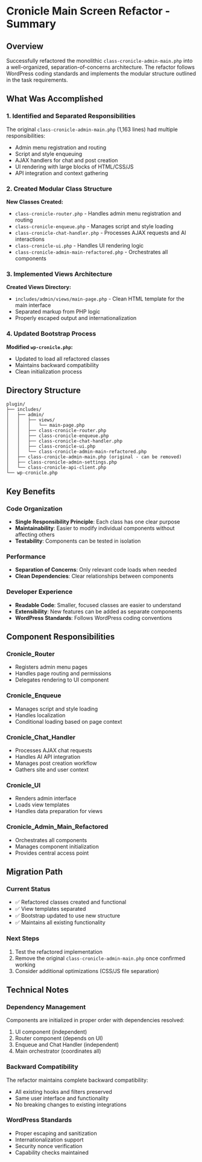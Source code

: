 # Cronicle Main Screen Refactor - Summary

## Overview
Successfully refactored the monolithic `class-cronicle-admin-main.php` into a well-organized, separation-of-concerns architecture. The refactor follows WordPress coding standards and implements the modular structure outlined in the task requirements.

## What Was Accomplished

### 1. Identified and Separated Responsibilities
The original `class-cronicle-admin-main.php` (1,163 lines) had multiple responsibilities:
- Admin menu registration and routing
- Script and style enqueuing 
- AJAX handlers for chat and post creation
- UI rendering with large blocks of HTML/CSS/JS
- API integration and context gathering

### 2. Created Modular Class Structure
**New Classes Created:**
- `class-cronicle-router.php` - Handles admin menu registration and routing
- `class-cronicle-enqueue.php` - Manages script and style loading
- `class-cronicle-chat-handler.php` - Processes AJAX requests and AI interactions
- `class-cronicle-ui.php` - Handles UI rendering logic
- `class-cronicle-admin-main-refactored.php` - Orchestrates all components

### 3. Implemented Views Architecture
**Created Views Directory:**
- `includes/admin/views/main-page.php` - Clean HTML template for the main interface
- Separated markup from PHP logic
- Properly escaped output and internationalization

### 4. Updated Bootstrap Process
**Modified `wp-cronicle.php`:**
- Updated to load all refactored classes
- Maintains backward compatibility
- Clean initialization process

## Directory Structure
```
plugin/
├── includes/
│   ├── admin/
│   │   ├── views/
│   │   │   └── main-page.php
│   │   ├── class-cronicle-router.php
│   │   ├── class-cronicle-enqueue.php  
│   │   ├── class-cronicle-chat-handler.php
│   │   ├── class-cronicle-ui.php
│   │   └── class-cronicle-admin-main-refactored.php
│   ├── class-cronicle-admin-main.php (original - can be removed)
│   ├── class-cronicle-admin-settings.php
│   └── class-cronicle-api-client.php
└── wp-cronicle.php
```

## Key Benefits

### Code Organization
- **Single Responsibility Principle**: Each class has one clear purpose
- **Maintainability**: Easier to modify individual components without affecting others
- **Testability**: Components can be tested in isolation

### Performance
- **Separation of Concerns**: Only relevant code loads when needed
- **Clean Dependencies**: Clear relationships between components

### Developer Experience
- **Readable Code**: Smaller, focused classes are easier to understand
- **Extensibility**: New features can be added as separate components
- **WordPress Standards**: Follows WordPress coding conventions

## Component Responsibilities

### Cronicle_Router
- Registers admin menu pages
- Handles page routing and permissions
- Delegates rendering to UI component

### Cronicle_Enqueue  
- Manages script and style loading
- Handles localization
- Conditional loading based on page context

### Cronicle_Chat_Handler
- Processes AJAX chat requests
- Handles AI API integration
- Manages post creation workflow
- Gathers site and user context

### Cronicle_UI
- Renders admin interface
- Loads view templates
- Handles data preparation for views

### Cronicle_Admin_Main_Refactored
- Orchestrates all components
- Manages component initialization
- Provides central access point

## Migration Path

### Current Status
- ✅ Refactored classes created and functional
- ✅ View templates separated
- ✅ Bootstrap updated to use new structure
- ✅ Maintains all existing functionality

### Next Steps
1. Test the refactored implementation
2. Remove the original `class-cronicle-admin-main.php` once confirmed working
3. Consider additional optimizations (CSS/JS file separation)

## Technical Notes

### Dependency Management
Components are initialized in proper order with dependencies resolved:
1. UI component (independent)
2. Router component (depends on UI)
3. Enqueue and Chat Handler (independent)
4. Main orchestrator (coordinates all)

### Backward Compatibility
The refactor maintains complete backward compatibility:
- All existing hooks and filters preserved
- Same user interface and functionality
- No breaking changes to existing integrations

### WordPress Standards
- Proper escaping and sanitization
- Internationalization support
- Security nonce verification
- Capability checks maintained 